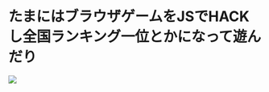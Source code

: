 
# たまにはブラウザゲームをJSでHACKし全国ランキング一位とかになって遊んだり
<img src="https://img.esa.io/uploads/production/attachments/82/2015/08/28/1226/7a312878-297d-4771-9125-7251fde854ff.png">
